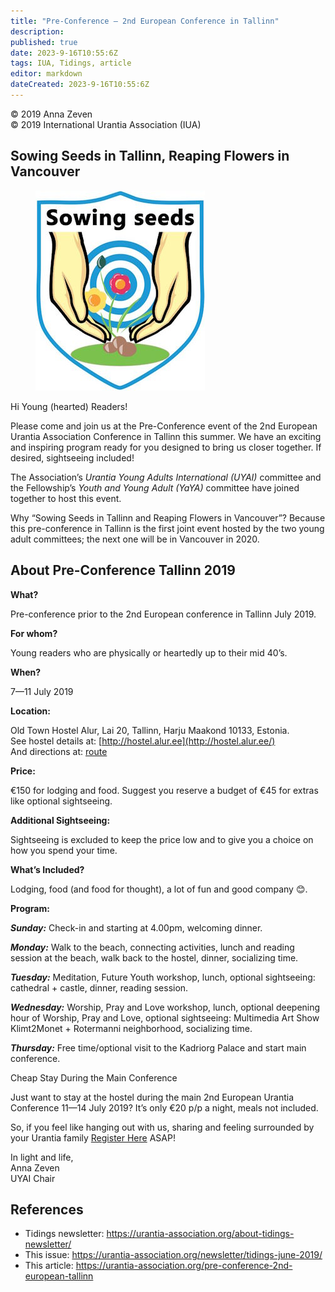 ```yaml
---
title: "Pre-Conference – 2nd European Conference in Tallinn"
description: 
published: true
date: 2023-9-16T10:55:6Z
tags: IUA, Tidings, article
editor: markdown
dateCreated: 2023-9-16T10:55:6Z
---
```


<p class="v-card v-sheet theme--light gray lighten-3 px-2">© 2019 Anna Zeven<br>© 2019 International Urantia Association (IUA)</p>

## Sowing Seeds in Tallinn, Reaping Flowers in Vancouver

<figure id="Figure_1" class="image urantiapedia image-style-align-left">
<img src="../../../image/article/IUA_Tidings/Logo-Post-Conference-2019.jpg">
</figure>

Hi Young (hearted) Readers!

Please come and join us at the Pre-Conference event of the 2nd European Urantia Association Conference in Tallinn this summer. We have an exciting and inspiring program ready for you designed to bring us closer together. If desired, sightseeing included!

The Association’s _Urantia Young Adults International (UYAI)_ committee and the Fellowship’s _Youth and Young Adult (YaYA)_ committee have joined together to host this event.

Why “Sowing Seeds in Tallinn and Reaping Flowers in Vancouver”? Because this pre-conference in Tallinn is the first joint event hosted by the two young adult committees; the next one will be in Vancouver in 2020. 
<br style="clear:both;"/>

## About Pre-Conference Tallinn 2019

**What?**

Pre-conference prior to the 2nd European conference in Tallinn July 2019.

**For whom?**

Young readers who are physically or heartedly up to their mid 40’s.

**When?**

7—11 July 2019

**Location:**

Old Town Hostel Alur, Lai 20, Tallinn, Harju Maakond 10133, Estonia.  
See hostel details at: [http://hostel.alur.ee](http://hostel.alur.ee/)  
And directions at: [route](https://www.google.com/maps/dir/Lai+20,+10133+Tallinn,+Estland/@59.4389133,24.7405879,16z/data=!4m8!4m7!1m0!1m5!1m1!1s0x46929362529f2965:0x63f25ecb1b38cf41!2m2!1d24.7449653!2d59.4389134)

**Price:**

€150 for lodging and food. Suggest you reserve a budget of €45 for extras like optional sightseeing.

**Additional Sightseeing:**

Sightseeing is excluded to keep the price low and to give you a choice on how you spend your time.

**What’s Included?**

Lodging, food (and food for thought), a lot of fun and good company 😊.

**Program:**

**_Sunday:_** Check-in and starting at 4.00pm, welcoming dinner.

**_Monday:_** Walk to the beach, connecting activities, lunch and reading session at the beach, walk back to the hostel, dinner, socializing time.

**_Tuesday:_** Meditation, Future Youth workshop, lunch, optional sightseeing: cathedral + castle, dinner, reading session.

**_Wednesday:_** Worship, Pray and Love workshop, lunch, optional deepening hour of Worship, Pray and Love, optional sightseeing: Multimedia Art Show Klimt2Monet + Rotermanni neighborhood, socializing time.

**_Thursday:_** Free time/optional visit to the Kadriorg Palace and start main conference.

Cheap Stay During the Main Conference

Just want to stay at the hostel during the main 2nd European Urantia Conference 11—14 July 2019? It’s only €20 p/p a night, meals not included.

So, if you feel like hanging out with us, sharing and feeling surrounded by your Urantia family [Register Here](https://goo.gl/kzez5z) ASAP!

In light and life,  
Anna Zeven  
UYAI Chair

## References

- Tidings newsletter: https://urantia-association.org/about-tidings-newsletter/
- This issue: https://urantia-association.org/newsletter/tidings-june-2019/
- This article: https://urantia-association.org/pre-conference-2nd-european-tallinn